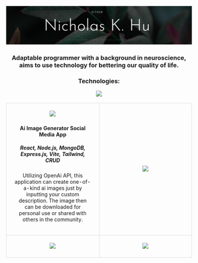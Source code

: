 <link rel="stylesheet" type="text/css" href="style.html">
<img src='GitHub Banner.png' alt="banner"></img>
<h3 align="center">Adaptable programmer with a background in neuroscience, aims to use technology for bettering our quality of life.</h3>

<style>
    table {
        border-collapse: collapse;
        width: 100%;
    }

    td {
        text-align: center;
        padding: 20px;
        border: 1px solid #ddd;
        width: 25%;
        height: 50%;
    }
</style>

<h3 align="center">Technologies:</h3>
<p align="center">
  <a href="https://skillicons.dev">
    <img src="https://skillicons.dev/icons?i=javascript,py,html,css,react,vue,typescript,tailwind,mongodb,express,nodejs,postgres,wordpress,linux,androidstudio&theme=light" />
  </a>
</p>


<table>
  <tr>
    <td>
      <div class="item">
        <img src="https://media.giphy.com/media/l0HlVsjikuZJAvyUE/giphy.gif">
        <h4>Ai Image Generator Social Media App</h4>
        <h5>React, Node.js, MongoDB, Express.js, Vite, Tailwind, CRUD</h5>
        <p>Utilizing OpenAi API, this application can create one-of-a-kind ai images just by inputting your custom description.
          The image then can be downloaded for personal use or shared with others in the community. </p>
      </div>
    </td>
    <td>
      <div class="item">
        <img src="https://media.giphy.com/media/l0HlVsjikuZJAvyUE/giphy.gif">
      </div>
    </td>
  </tr>
  <tr>
    <td>
      <div class="item">
        <img src="https://media.giphy.com/media/l0HlVsjikuZJAvyUE/giphy.gif">
      </div>
    </td>
    <td>
      <div class="item">
        <img src="https://media.giphy.com/media/l0HlVsjikuZJAvyUE/giphy.gif">
      </div>
    </td>
  </tr>
</table>

